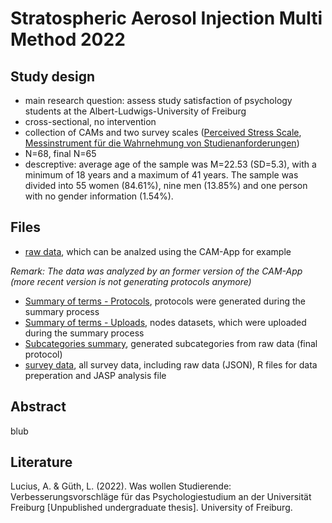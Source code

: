 # Stratospheric Aerosol Injection Multi Method 2022

## Study design

- main research question: assess study satisfaction of psychology students at the Albert-Ludwigs-University of Freiburg
- cross-sectional, no intervention
- collection of CAMs and two survey scales ([Perceived Stress Scale](https://www.sciencedirect.com/science/article/pii/S169726002030017X), [Messinstrument für die Wahrnehmung von Studienanforderungen](https://zis.gesis.org/skala/J%C3%A4nsch-Bosse-Messinstrument-f%C3%BCr-die-Wahrnehmung-von-Studienanforderungen-(MWS)))
- N=68, final N=65
- descreptive: average age of the sample was M=22.53 (SD=5.3), with a minimum of 18 years and a maximum of 41 years. The sample was divided into 55 women (84.61%), nine men (13.85%) and one person with no gender information (1.54%).


## Files
- [raw data](/Feedback%20psychology%20program%20Freiburg%202022/raw%20data), which can be analzed using the CAM-App for example

*Remark: The data was analyzed by an former version of the CAM-App (more recent version is not generating protocols anymore)*
- [Summary of terms - Protocols](/Feedback%20psychology%20program%20Freiburg%202022/Summary%20of%20terms%20-%20Protocols), protocols were generated during the summary process
- [Summary of terms - Uploads](/Feedback%20psychology%20program%20Freiburg%202022/Summary%20of%20terms%20-%20Uploads), nodes datasets, which were uploaded during the summary process
- [Subcategories summary](/Feedback%20psychology%20program%20Freiburg%202022/Subcategories%20summary), generated subcategories from raw data (final protocol)
- [survey data](/Feedback%20psychology%20program%20Freiburg%202022/survey%20data), all survey data, including raw data (JSON), R files for data preperation and JASP analysis file



## Abstract

blub

## Literature
Lucius, A. & Güth, L. (2022). Was wollen Studierende: Verbesserungsvorschläge für das Psychologiestudium an der Universität Freiburg [Unpublished undergraduate thesis]. University of Freiburg.